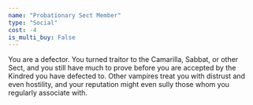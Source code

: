 ```yaml
---
name: "Probationary Sect Member"
type: "Social"
cost: -4
is_multi_buy: False
---
```


You are a defector. You turned traitor to the Camarilla, Sabbat, or other Sect, and you still have much to prove before you are accepted by the Kindred you have defected to. Other vampires treat you with distrust and even hostility, and your reputation might even sully those whom you regularly associate with.